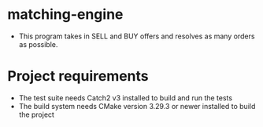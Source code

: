 # matching-engine
- This program takes in SELL and BUY offers and resolves as many orders as possible.

# Project requirements
- The test suite needs Catch2 v3 installed to build and run the tests
- The build system needs CMake version 3.29.3 or newer installed to build the project
